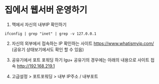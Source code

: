 # 집에서 웹서버 운영하기

1. 맥에서 자신의 내부IP 확인하기
```
ifconfig | grep "inet" | grep -v 127.0.0.1
```

2. 자신의 외부에서 접속하는 IP 확인하는 사이트
https://www.whatismyip.com/
(공유기 상태보기에서도 확인 할 수 있음)

3. 공유기에서 포트 포워딩 하기
lgu+ 공유기의 경우에는 아래의 내용으로 사이트 접속
http://192.168.219.1

4. 고급설정 > 포트포워딩 > 내부 IP주소 / 내부포트



